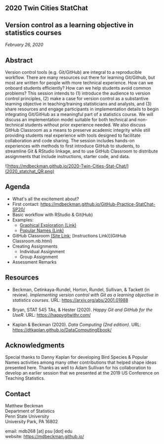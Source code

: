 ## 2020 Twin Cities StatChat

## Version control as a learning objective in statistics courses

*February 26, 2020*


## Abstract

Version control tools (e.g. Git/GitHub) are integral to a reproducible workflow. There are many resources out there for learning Git/Github, but most are written for people with more technical experience. How can we onboard students efficiently? How can we help students avoid common problems? This session intends to (1) introduce the audience to version control principles, (2) make a case for version control as a substantive learning objective in teaching/training statisticians and analysts, and (3) share resources and engage participants in implementation details to begin integrating Git/GitHub as a meaningful part of a statistics course. We will discuss an implementation model suitable for both technical and non-technical students without prior experience needed.  We also discuss GitHub Classroom as a means to preserve academic integrity while still providing students real experience with tools designed to facilitate collaboration and code sharing. The session includes hands-on experiences with methods to first introduce GitHub to students, to streamline Git & RStudio linkage, and to use GitHub Classroom to distribute assignments that include instructions, starter code, and data.

![https://mdbeckman.github.io/2020-Twin-Cities-Stat-Chat/](2020_statchat_QR.png)


## Agenda

- What's all the excitement about?
- First contact: <https://mdbeckman.github.io/GitHub-Practice-StatChat-SP20/>
- Basic workflow with RStudio & Git(Hub)
- Examples: 
    - [Graphical Exploration (Link)](https://classroom.github.com/a/ynGzID_O)
    - [Popular Names (Link)](https://classroom.github.com/g/1diN8K32)
- GitHub Classroom [(Site Link;](https://classroom.github.com/) [Instructions Link)](GitHub Classroom.nb.html)
- Creating Assignments
    - Individual Assignment
    - Group Assignment
- Assessment Remarks



## Resources

- Beckman, Cetinkaya-Rundel, Horton, Rundel, Sullivan, & Tackett (in review). *Implementing version control with Git as a learning objective in statistics courses*. URL: <https://arxiv.org/abs/2001.01988>

- Bryan, STAT 545 TAs, & Hester (2020). *Happy Git and GitHub for the UseR*. URL: <https://happygitwithr.com/>

- Kaplan & Beckman (2020). *Data Computing (2nd edition)*.  URL: <https://dtkaplan.github.io/DataComputingEbook/>


## Acknowledgments

Special thanks to Danny Kaplan for developing Bird Species & Popular Names activities among many other contributions that helped shape ideas presented here.  Thanks as well to Adam Sullivan for his collaboration to develop an earlier session that we presented at the 2019 US Conference on Teaching Statistics.


## Contact

Matthew Beckman  
Department of Statistics  
Penn State University  
University Park, PA 16802  

email: mdb268 [at] psu [dot] edu  
website: <https://mdbeckman.github.io/>  
